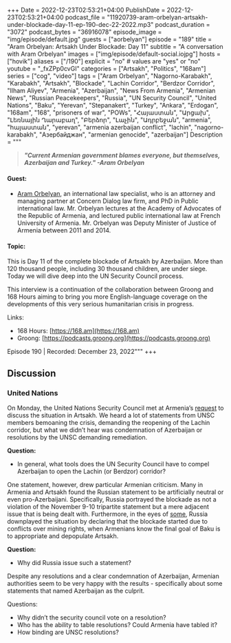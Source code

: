 +++
Date = 2022-12-23T02:53:21+04:00
PublishDate = 2022-12-23T02:53:21+04:00
podcast_file = "11920739-aram-orbelyan-artsakh-under-blockade-day-11-ep-190-dec-22-2022.mp3"
podcast_duration = "3072"
podcast_bytes = "36916078"
episode_image = "img/episode/default.jpg"
guests = ["aorbelyan"]
episode = "189"
title = "Aram Orbelyan: Artsakh Under Blockade: Day 11"
subtitle = "A conversation with Aram Orbelyan"
images = ["img/episode/default-social.iojpg"]
hosts = ["hovik"]
aliases = ["/190"]
explicit = "no" # values are "yes" or "no"
youtube = "_fxZPp0cvGI"
categories = ["Artsakh", "Politics", "168am"]
series = ["cog", "video"]
tags = ["Aram Orbelyan", "Nagorno-Karabakh", "Karabakh", "Artsakh", "Blockade", "Lachin Corridor", "Berdzor Corridor", "Ilham Aliyev", "Armenia", "Azerbaijan", "News From Armenia", "Armenian News", "Russian Peacekeepers", "Russia", "UN Security Council", "United Nations", "Baku", "Yerevan", "Stepanakert", "Turkey", "Ankara", "Erdogan", "168am", "168", "prisoners of war", "POWs", "Հայաստան", "Արցախ", "Լեռնային Ղարաբաղ", "Բերձոր", "Լաչին", "Ադրբեջան", "armenia", "հայաստան", "yerevan", "armenia azerbaijan conflict", "lachin", "nagorno-karabakh", "Азербайджан", "armenian genocide", "azerbaijan"]
Description = """

> ***"Current Armenian government blames everyone, but themselves, Azerbaijan and Turkey." -Aram Orbelyan***

#### Guest:
* [Aram Orbelyan](/guest/aorbelyan), an international law specialist, who is an attorney and managing partner at Concern Dialog law firm, and PhD in Public international law. Mr. Orbelyan lectures at the Academy of Advocates of the Republic of Armenia, and lectured public international law at French University of Armenia. Mr. Orbelyan was Deputy Minister of Justice of Armenia between 2011 and 2014.

#### Topic:

This is Day 11 of the complete blockade of Artsakh by Azerbaijan. More than 120 thousand people, including 30 thousand children, are under siege. Today we will dive deep into the UN Security Council process.

This interview is a continuation of the collaboration between Groong and 168 Hours aiming to bring you more English-language coverage on the developments of this very serious humanitarian crisis in progress.

Links:
  -  168 Hours: [https://168.am](https://168.am)
   - Groong: [https://podcasts.groong.org](https://podcasts.groong.org)

Episode 190 | Recorded: December 23, 2022"""
+++


## Discussion


### United Nations

On Monday, the United Nations Security Council met at Armenia’s [request](https://documents-dds-ny.un.org/doc/UNDOC/GEN/N22/589/61/PDF/N2258961.pdf?OpenElement) to discuss the situation in Artsakh. We heard a lot of statements from UNSC members bemoaning the crisis, demanding the reopening of the Lachin corridor, but what we didn’t hear was condemnation of Azerbaijan or resolutions by the UNSC demanding remediation.

**Question:**

* In general, what tools does the UN Security Council have to compel Azerbaijan to open the Lachin (or Berdzor) corridor?

One statement, however, drew particular Armenian criticism. Many in Armenia and Artsakh found the Russian statement to be artificially neutral or even pro-Azerbaijani. Specifically, Russia portrayed the blockade as not a violation of the November 9-10 tripartite statement but a mere adjacent issue that is being dealt with. Furthermore, in the eyes of [some](https://www.panorama.am/en/news/2022/12/21/Armenian-speaker-Russia/2772556), Russia downplayed the situation by declaring that the blockade started due to conflicts over mining rights, when Armenians know the final goal of Baku is to appropriate and depopulate Artsakh.

**Question:**

* Why did Russia issue such a statement?

Despite any resolutions and a clear condemnation of Azerbaijan, Armenian authorities seem to be very happy with the results - specifically about some statements that named Azerbaijan as the culprit.

Questions:

* Why didn’t the security council vote on a resolution?
* Who has the ability to table resolutions? Could Armenia have tabled it? 
* How binding are UNSC resolutions?

